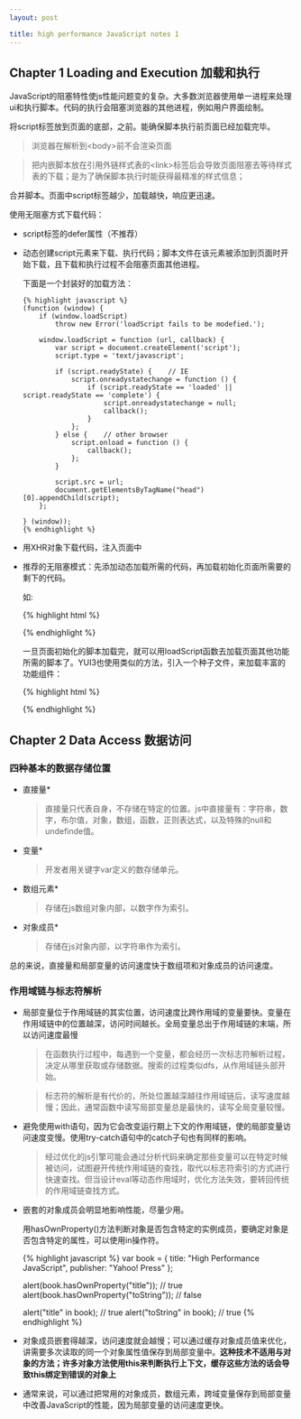```yaml
---
layout: post

title: high performance JavaScript notes 1
---
```


## Chapter 1 Loading and Execution 加载和执行 ##

JavaScript的阻塞特性使js性能问题变的复杂。大多数浏览器使用单一进程来处理ui和执行脚本。代码的执行会阻塞浏览器的其他进程，例如用户界面绘制。

将script标签放到页面的底部，</body>之前。能确保脚本执行前页面已经加载完毕。

> 浏览器在解析到\<body\>前不会渲染页面

> 把内嵌脚本放在引用外链样式表的\<link\>标签后会导致页面阻塞去等待样式表的下载；是为了确保脚本执行时能获得最精准的样式信息；

合并脚本。页面中script标签越少，加载越快，响应更迅速。

使用无阻塞方式下载代码：

* 	script标签的defer属性（不推荐）
* 	动态创建script元素来下载、执行代码；脚本文件在该元素被添加到页面时开始下载，且下载和执行过程不会阻塞页面其他进程。
    
	下面是一个封装好的加载方法：
		 
		{% highlight javascript %}
		(function (window) {
		    if (window.loadScript) 
		        throw new Error('loadScript fails to be modefied.');
		        
		    window.loadScript = function (url, callback) {
		        var script = document.createElement('script');
		        script.type = 'text/javascript';
		
		        if (script.readyState) {    // IE
		            script.onreadystatechange = function () {
		                if (script.readyState == 'loaded' || script.readyState == 'complete') {
		                    script.onreadystatechange = null;
		                    callback();
		                }
		            };
		        } else {    // other browser
		            script.onload = function () {
		                callback();
		            };
		        }
		
		        script.src = url;
		        document.getElementsByTagName("head")[0].appendChild(script);
		    };
		
		} (window));
		{% endhighlight %}

* 	用XHR对象下载代码，注入页面中
* 	推荐的无阻塞模式：先添加动态加载所需的代码，再加载初始化页面所需要的剩下的代码。

  	如:
 
	{% highlight html %}
	<script type="text/javascript" src="loader.js"></script>
	<script type="text/javascript">
	    loadScript("the-rest.js", function () {
	        app.init();
	    });
	</script>
	{% endhighlight %}
	
 	一旦页面初始化的脚本加载完，就可以用loadScript函数去加载页面其他功能所需的脚本了。YUI3也使用类似的方法，引入一个种子文件，来加载丰富的功能组件：

 	
	{% highlight html %}
	<script type="text/javascript" src="http://yui.yahooapis.com/combo?3.0.0/build/yui/yui-min.js"></script>
	<script type="text/javascript">
		YUI().use('dom', function (Y) {
		    Y.DOM.addClass(document.body, 'loaded');
		});
	</script>
	{% endhighlight %}

 
## Chapter 2 Data Access 数据访问 ##

### 四种基本的数据存储位置 ###

* 	直接量* 	
	> 直接量只代表自身，不存储在特定的位置。js中直接量有：字符串，数字，布尔值，对象，数组，函数，正则表达式，以及特殊的null和undefinde值。
	
* 	变量* 	
	> 开发者用关键字var定义的数存储单元。
	
* 	数组元素* 	
	> 存储在js数组对象内部，以数字作为索引。	
* 	对象成员* 	
	> 存储在js对象内部，以字符串作为索引。
	
总的来说，直接量和局部变量的访问速度快于数组项和对象成员的访问速度。

### 作用域链与标志符解析 ###

* 	局部变量位于作用域链的其实位置，访问速度比跨作用域的变量要快。变量在作用域链中的位置越深，访问时间越长。全局变量总出于作用域链的末端，所以访问速度最慢 	
	> 在函数执行过程中，每遇到一个变量，都会经历一次标志符解析过程，决定从哪里获取或存储数据。搜索的过程类似dfs，从作用域链头部开始。
	
	> 标志符的解析是有代价的，所处位置越深越往作用域链后，读写速度越慢；因此，通常函数中读写局部变量总是最快的，读写全局变量较慢。
	
* 	避免使用with语句，因为它会改变运行期上下文的作用域链，使的局部变量访问速度变慢。使用try-catch语句中的catch子句也有同样的影响。
	
	> 经过优化的js引擎可能会通过分析代码来确定那些变量可以在特定时候被访问，试图避开传统作用域链的查找，取代以标志符索引的方式进行快速查找。但当设计eval等动态作用域时，优化方法失效，要转回传统的作用域链查找方式。
	
* 	嵌套的对象成员会明显地影响性能，尽量少用。

  	用hasOwnProperty()方法判断对象是否包含特定的实例成员，要确定对象是否包含特定的属性，可以使用in操作符。
  
	{% highlight javascript %}
	var book = {
	    title: "High Performance JavaScript",
	    publisher: "Yahoo! Press"
	};
	
	alert(book.hasOwnProperty("title"));    // true
	alert(book.hasOwnProperty("toString")); // false
	
	alert("title" in book);                 // true
	alert("toString" in book);              // true
	{% endhighlight %}
  		
* 	对象成员嵌套得越深，访问速度就会越慢；可以通过缓存对象成员值来优化，讲需要多次读取的同一个对象属性值保存到局部变量中。**这种技术不适用与对象的方法；许多对象方法使用this来判断执行上下文，缓存这些方法的话会导致this绑定到错误的对象上**

* 	通常来说，可以通过把常用的对象成员，数组元素，跨域变量保存到局部变量中改善JavaScript的性能，因为局部变量的访问速度更快。
